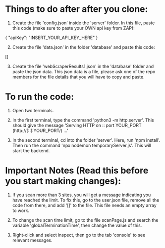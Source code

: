 # Things to do after after you clone:

1) Create the file 'config.json' inside the 'server' folder. In this file, paste this code (make sure to paste your OWN api key from ZAP):

{
  "apiKey": "INSERT_YOUR_API_KEY_HERE"
}

2) Create the file 'data.json' in the folder 'database' and paste this code:

[]

3) Create the file 'webScraperResults1.json' in the 'database' folder and paste the json data. This json data is a file, please ask one of the repo members for the file details that you will have to copy and paste.

# To run the code:

1) Open two terminals.

2) In the first terminal, type the command 'python3 -m http.server'. This should give the message 'Serving HTTP on :: port YOUR_PORT (http://[::]:YOUR_PORT/) ...'

3) In the second terminal, cd into the folder 'server'. Here, run 'npm install'. Then run the command 'npx nodemon temporaryServer.js'. This will start the backend.

# Important Notes (Read this before you start making changes):

1) If you scan more than 3 sites, you will get a message indicating you have reached the limit. To fix this, go to the user.json file, remove all the code from there, and add '[]' to the file. This file needs an empty array to work. 

2) To change the scan time limit, go to the file scanPage.js and search the variable 'globalTerminationTime', then change the value of this.

3) Right-click and select inspect, then go to the tab 'console' to see relevant messages.

